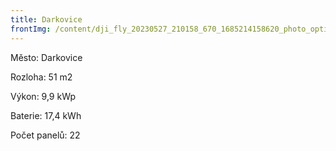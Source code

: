 ```yaml
---
title: Darkovice
frontImg: /content/dji_fly_20230527_210158_670_1685214158620_photo_optimized.jpeg
---
```

Město: Darkovice

Rozloha: 51 m2

Výkon: 9,9 kWp

Baterie: 17,4 kWh

Počet panelů: 22